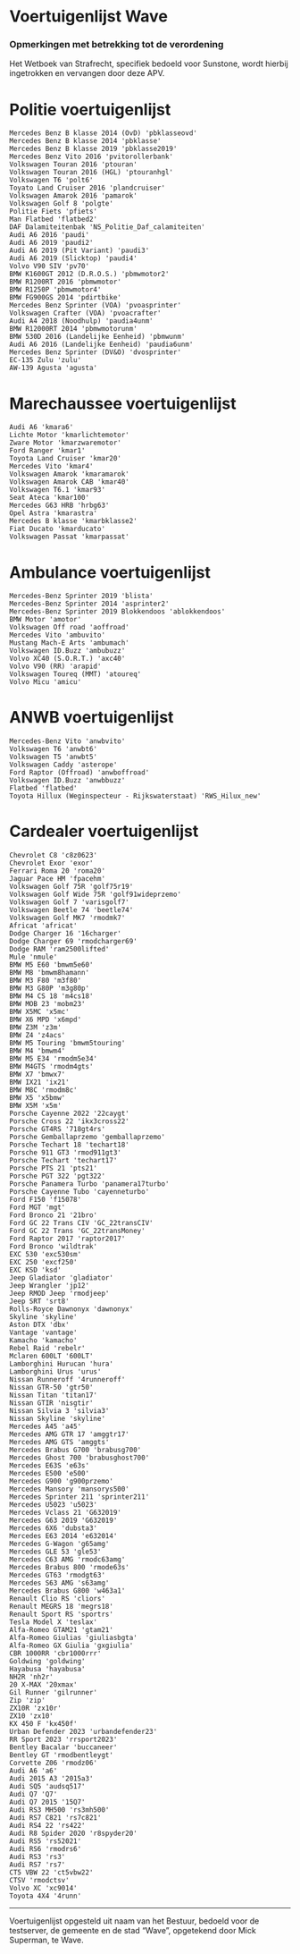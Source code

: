 # Voertuigenlijst Wave

### Opmerkingen met betrekking tot de verordening

Het Wetboek van Strafrecht, specifiek bedoeld voor Sunstone, wordt hierbij ingetrokken en vervangen door deze APV.

# Politie voertuigenlijst
    Mercedes Benz B klasse 2014 (OvD) 'pbklasseovd'
    Mercedes Benz B klasse 2014 'pbklasse'
    Mercedes Benz B klasse 2019 'pbklasse2019'
    Mercedes Benz Vito 2016 'pvitorollerbank'
    Volkswagen Touran 2016 'ptouran'
    Volkswagen Touran 2016 (HGL) 'ptouranhgl'
    Volkswagen T6 'polt6'
    Toyato Land Cruiser 2016 'plandcruiser'
    Volkswagen Amarok 2016 'pamarok'
    Volkswagen Golf 8 'polgte'
    Politie Fiets 'pfiets'
    Man Flatbed 'flatbed2'
    DAF Dalamiteitenbak 'NS_Politie_Daf_calamiteiten'
    Audi A6 2016 'paudi'
    Audi A6 2019 'paudi2'
    Audi A6 2019 (Pit Variant) 'paudi3'
    Audi A6 2019 (Slicktop) 'paudi4'
    Volvo V90 SIV 'pv70'
    BMW K1600GT 2012 (D.R.O.S.) 'pbmwmotor2'
    BMW R1200RT 2016 'pbmwmotor'
    BMW R1250P 'pbmwmotor4'
    BMW FG900GS 2014 'pdirtbike'
    Mercedes Benz Sprinter (VOA) 'pvoasprinter'
    Volkswagen Crafter (VOA) 'pvoacrafter'
    Audi A4 2018 (Noodhulp) 'paudia4unm'
    BMW R12000RT 2014 'pbmwmotorunm'
    BMW 530D 2016 (Landelijke Eenheid) 'pbmwunm'
    Audi A6 2016 (Landelijke Eenheid) 'paudia6unm'
    Mercedes Benz Sprinter (DV&O) 'dvosprinter'
    EC-135 Zulu 'zulu'
    AW-139 Agusta 'agusta'


# Marechaussee voertuigenlijst
    Audi A6 'kmara6'
    Lichte Motor 'kmarlichtemotor'
    Zware Motor 'kmarzwaremotor'
    Ford Ranger 'kmar1'
    Toyota Land Cruiser 'kmar20'
    Mercedes Vito 'kmar4'
    Volkswagen Amarok 'kmaramarok'
    Volkswagen Amarok CAB 'kmar40'
    Volkswagen T6.1 'kmar93'
    Seat Ateca 'kmar100'
    Mercedes G63 HRB 'hrbg63'
    Opel Astra 'kmarastra'
    Mercedes B klasse 'kmarbklasse2'
    Fiat Ducato 'kmarducato'
    Volkswagen Passat 'kmarpassat'

# Ambulance voertuigenlijst
    Mercedes-Benz Sprinter 2019 'blista'
    Mercedes-Benz Sprinter 2014 'asprinter2'
    Mercedes-Benz Sprinter 2019 Blokkendoos 'ablokkendoos'
    BMW Motor 'amotor'
    Volkswagen Off road 'aoffroad'
    Mercedes Vito 'ambuvito'
    Mustang Mach-E Arts 'ambumach'
    Volkswagen ID.Buzz 'ambubuzz'
    Volvo XC40 (S.O.R.T.) 'axc40'
    Volvo V90 (RR) 'arapid'
    Volkswagen Toureq (MMT) 'atoureq'
    Volvo Micu 'amicu'

# ANWB voertuigenlijst
    Mercedes-Benz Vito 'anwbvito'
    Volkswagen T6 'anwbt6'
    Volkswagen T5 'anwbt5'
    Volkswagen Caddy 'asterope'
    Ford Raptor (Offroad) 'anwboffroad'
    Volkswagen ID.Buzz 'anwbbuzz'
    Flatbed 'flatbed'
    Toyota Hillux (Weginspecteur - Rijkswaterstaat) 'RWS_Hilux_new'

# Cardealer voertuigenlijst
    Chevrolet C8 'c8z0623'
    Chevrolet Exor 'exor'
    Ferrari Roma 20 'roma20'
    Jaguar Pace HM 'fpacehm'
    Volkswagen Golf 75R 'golf75r19'
    Volkswagen Golf Wide 75R 'golf91wideprzemo'
    Volkswagen Golf 7 'varisgolf7'
    Volkswagen Beetle 74 'beetle74'
    Volkswagen Golf MK7 'rmodmk7'
    Africat 'africat'
    Dodge Charger 16 '16charger'
    Dodge Charger 69 'rmodcharger69'
    Dodge RAM 'ram2500lifted'
    Mule 'nmule'
    BMW M5 E60 'bmwm5e60'
    BMW M8 'bmwm8hamann'
    BMW M3 F80 'm3f80'
    BMW M3 G80P 'm3g80p'
    BMW M4 CS 18 'm4cs18'
    BMW MOB 23 'mobm23'
    BMW X5MC 'x5mc'
    BMW X6 MPD 'x6mpd'
    BMW Z3M 'z3m'
    BMW Z4 'z4acs'
    BMW M5 Touring 'bmwm5touring'
    BMW M4 'bmwm4'
    BMW M5 E34 'rmodm5e34'
    BMW M4GTS 'rmodm4gts'
    BMW X7 'bmwx7'
    BMW IX21 'ix21'
    BMW M8C 'rmodm8c'
    BMW X5 'x5bmw'
    BMW X5M 'x5m'
    Porsche Cayenne 2022 '22caygt'
    Porsche Cross 22 'ikx3cross22'
    Porsche GT4RS '718gt4rs'
    Porsche Gemballaprzemo 'gemballaprzemo'
    Porsche Techart 18 'techart18'
    Porsche 911 GT3 'rmod911gt3'
    Porsche Techart 'techart17'
    Porsche PTS 21 'pts21'
    Porsche PGT 322 'pgt322'
    Porsche Panamera Turbo 'panamera17turbo'
    Porsche Cayenne Tubo 'cayenneturbo'
    Ford F150 'f15078'
    Ford MGT 'mgt'
    Ford Bronco 21 '21bro'
    Ford GC 22 Trans CIV 'GC_22transCIV'
    Ford GC 22 Trans 'GC_22transMoney'
    Ford Raptor 2017 'raptor2017'
    Ford Bronco 'wildtrak'
    EXC 530 'exc530sm'
    EXC 250 'excf250'
    EXC KSD 'ksd'
    Jeep Gladiator 'gladiator'
    Jeep Wrangler 'jp12'
    Jeep RMOD Jeep 'rmodjeep'
    Jeep SRT 'srt8'
    Rolls-Royce Dawnonyx 'dawnonyx'
    Skyline 'skyline'
    Aston DTX 'dbx'
    Vantage 'vantage'
    Kamacho 'kamacho'
    Rebel Raid 'rebelr'
    Mclaren 600LT '600LT'
    Lamborghini Hurucan 'hura'
    Lamborghini Urus 'urus'
    Nissan Runneroff '4runneroff'
    Nissan GTR-50 'gtr50'
    Nissan Titan 'titan17'
    Nissan GTIR 'nisgtir'
    Nissan Silvia 3 'silvia3'
    Nissan Skyline 'skyline'
    Mercedes A45 'a45'
    Mercedes AMG GTR 17 'amggtr17'
    Mercedes AMG GTS 'amggts'
    Mercedes Brabus G700 'brabusg700'
    Mercedes Ghost 700 'brabusghost700'
    Mercedes E63S 'e63s'
    Mercedes E500 'e500'
    Mercedes G900 'g900przemo'
    Mercedes Mansory 'mansorys500'
    Mercedes Sprinter 211 'sprinter211'
    Mercedes U5023 'u5023'
    Mercedes Vclass 21 'G632019'
    Mercedes G63 2019 'G632019'
    Mercedes 6X6 'dubsta3'
    Mercedes E63 2014 'e632014'
    Mercedes G-Wagon 'g65amg'
    Mercedes GLE 53 'gle53'
    Mercedes C63 AMG 'rmodc63amg'
    Mercedes Brabus 800 'rmode63s'
    Mercedes GT63 'rmodgt63'
    Mercedes S63 AMG 's63amg'
    Mercedes Brabus G800 'w463a1'
    Renault Clio RS 'cliors'
    Renault MEGRS 18 'megrs18'
    Renault Sport RS 'sportrs'
    Tesla Model X 'teslax'
    Alfa-Romeo GTAM21 'gtam21'
    Alfa-Romeo Giulias 'giuliasbgta'
    Alfa-Romeo GX Giulia 'gxgiulia'
    CBR 1000RR 'cbr1000rrr'
    Goldwing 'goldwing'
    Hayabusa 'hayabusa'
    NH2R 'nh2r'
    20 X-MAX '20xmax'
    Gil Runner 'gilrunner'
    Zip 'zip'
    ZX10R 'zx10r'
    ZX10 'zx10'
    KX 450 F 'kx450f'
    Urban Defender 2023 'urbandefender23'
    RR Sport 2023 'rrsport2023'
    Bentley Bacalar 'buccaneer'
    Bentley GT 'rmodbentleygt'
    Corvette Z06 'rmodz06'
    Audi A6 'a6'
    Audi 2015 A3 '2015a3'
    Audi SQ5 'audsq517'
    Audi Q7 'Q7'
    Audi Q7 2015 '15Q7'
    Audi RS3 MH500 'rs3mh500'
    Audi RS7 C821 'rs7c821'
    Audi RS4 22 'rs422'
    Audi R8 Spider 2020 'r8spyder20'
    Audi RS5 'rs52021'
    Audi RS6 'rmodrs6'
    Audi RS3 'rs3'
    Audi RS7 'rs7'
    CT5 VBW 22 'ct5vbw22'
    CTSV 'rmodctsv'
    Volvo XC 'xc9014'
    Toyota 4X4 '4runn'
    
    
---------------------
Voertuigenlijst opgesteld uit naam van het Bestuur, bedoeld voor de testserver, de gemeente en de stad “Wave”, opgetekend door Mick Superman, te Wave.
